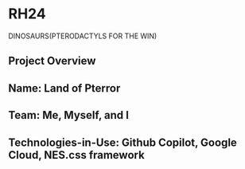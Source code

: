 # RH24
DINOSAURS(PTERODACTYLS FOR THE WIN)

Project Overview
-
Name: Land of Pterror
-
Team: Me, Myself, and I
-
Technologies-in-Use: Github Copilot, Google Cloud, NES.css framework
-